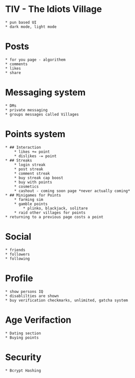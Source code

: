 # TIV - The Idiots Village
    * pun based UI
    * dark mode, light mode
# Posts
    * for you page - algorithem
    * comments
    * likes
    * share
# Messaging system
    * DMs
    * private messaging
    * groups messages called Villages
# Points system
    * ## Interaction
        * likes += point
        * dislikes -= point
    * ## Streaks
        * login streak 
        * post streak
        * comment streak
        * buy streak cap boost
        * buy with points
        * cosmetics
        * cashout - coming soon page *never actually coming*
    * ## Minigames for Points
        * farming sim
        * gamble points
            * plinko, blackjack, solitare
        * raid other villages for points
    * returning to a previous page costs a point
# Social
    * friends
    * followers
    * following
# Profile
    * show persons IQ
    * disablilties are shown
    * buy verification checkmarks, unlimited, gatcha system
# Age Verifaction
    * Dating section
    * Buying points

# Security
    * Bcrypt Hashing
